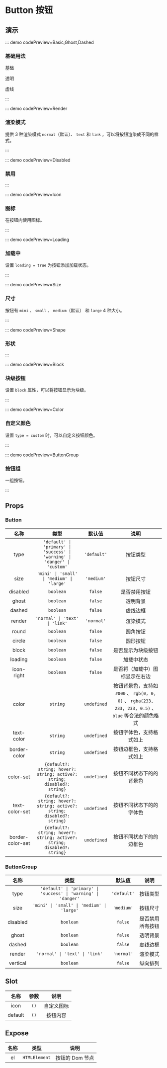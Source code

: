 <script setup>
import Basic from '@/button/demos/DemoBasic.vue'
import Ghost from '@/button/demos/DemoGhost.vue'
import Dashed from '@/button/demos/DemoDashed.vue'
import Disabled from '@/button/demos/DemoDisabled.vue'
import Render from '@/button/demos/DemoRender.vue'
import Icon from '@/button/demos/DemoIcon.vue'
import Loading from '@/button/demos/DemoLoading.vue'
import Size from '@/button/demos/DemoSize.vue'
import Shape from '@/button/demos/DemoShape.vue'
import Block from '@/button/demos/DemoBlock.vue'
import Color from '@/button/demos/DemoColor.vue'
import ButtonGroup from '@/button/demos/DemoButtonGroup.vue'
</script>

# Button 按钮

## 演示

::: demo codePreview=Basic,Ghost,Dashed

### 基础用法

基础

<Basic />

透明

<Ghost />

虚线

<Dashed />

:::

::: demo codePreview=Render

### 渲染模式

提供 3 种渲染模式 `normal`（默认）、 `text` 和 `link` ，可以将按钮渲染成不同的样式。

<Render />

:::

::: demo codePreview=Disabled

### 禁用

<Disabled />

:::

::: demo codePreview=Icon

### 图标

在按钮内使用图标。

<Icon />

:::

::: demo codePreview=Loading

### 加载中

设置 `loading = true` 为按钮添加加载状态。

<Loading />

:::

::: demo codePreview=Size

### 尺寸

按钮有 `mini` 、 `small` 、 `medium`（默认） 和 `large` 4 种大小。

<Size />

:::

::: demo codePreview=Shape

### 形状

<Shape />

:::

::: demo codePreview=Block

### 块级按钮

设置 `block` 属性，可以将按钮显示为块级。

<Block />

:::

::: demo codePreview=Color

### 自定义颜色

设置 `type = custom` 时，可以自定义按钮颜色。

<Color />

:::

::: demo codePreview=ButtonGroup

### 按钮组

一组按钮。

<ButtonGroup />

:::

## Props

### Button

|       名称       |                                    类型                                    |   默认值    |                                                 说明                                                 |
| :--------------: | :------------------------------------------------------------------------: | :---------: | :--------------------------------------------------------------------------------------------------: |
|       type       | `'default' \| 'primary' \| 'success' \| 'warning' \| 'danger' \| 'custom'` | `'default'` |                                               按钮类型                                               |
|       size       |                 `'mini' \| 'small' \| 'medium' \| 'large'`                 | `'medium'`  |                                               按钮尺寸                                               |
|     disabled     |                                 `boolean`                                  |   `false`   |                                             是否禁用按钮                                             |
|      ghost       |                                 `boolean`                                  |   `false`   |                                               透明背景                                               |
|      dashed      |                                 `boolean`                                  |   `false`   |                                               虚线边框                                               |
|      render      |                       `'normal' \| 'text' \| 'link'`                       | `'normal'`  |                                               渲染模式                                               |
|      round       |                                 `boolean`                                  |   `false`   |                                               圆角按钮                                               |
|      circle      |                                 `boolean`                                  |   `false`   |                                               圆形按钮                                               |
|      block       |                                 `boolean`                                  |   `false`   |                                          是否显示为块级按钮                                          |
|     loading      |                                 `boolean`                                  |   `false`   |                                              加载中状态                                              |
|    icon-right    |                                 `boolean`                                  |   `false`   |                                    是否将（加载中）图标显示在右边                                    |
|      color       |                                  `string`                                  | `undefined` | 按钮背景色，支持如 `#000` 、 `rgb(0, 0, 0)` 、 `rgba(233, 233, 233, 0.5)` 、 `blue` 等合法的颜色格式 |
|    text-color    |                                  `string`                                  | `undefined` |                                       按钮字体色，支持格式如上                                       |
|   border-color   |                                  `string`                                  | `undefined` |                                       按钮边框色，支持格式如上                                       |
|    color-set     |  `{default?: string; hover?: string; active?: string; disabled?: string}`  | `undefined` |                                       按钮不同状态下的的背景色                                       |
|  text-color-set  |  `{default?: string; hover?: string; active?: string; disabled?: string}`  | `undefined` |                                       按钮不同状态下的的字体色                                       |
| border-color-set |  `{default?: string; hover?: string; active?: string; disabled?: string}`  | `undefined` |                                       按钮不同状态下的的边框色                                       |

### ButtonGroup

|   名称   |                              类型                              |   默认值    |       说明       |
| :------: | :------------------------------------------------------------: | :---------: | :--------------: |
|   type   | `'default' \| 'primary' \| 'success' \| 'warning' \| 'danger'` | `'default'` |     按钮类型     |
|   size   |           `'mini' \| 'small' \| 'medium' \| 'large'`           | `'medium'`  |     按钮尺寸     |
| disabled |                           `boolean`                            |   `false`   | 是否禁用所有按钮 |
|  ghost   |                           `boolean`                            |   `false`   |     透明背景     |
|  dashed  |                           `boolean`                            |   `false`   |     虚线边框     |
|  render  |                 `'normal' \| 'text' \| 'link'`                 | `'normal'`  |     渲染模式     |
| vertical |                           `boolean`                            |   `false`   |     纵向排列     |

## Slot

|  名称   | 参数 |    说明    |
| :-----: | :--: | :--------: |
|  icon   | `()` | 自定义图标 |
| default | `()` |  按钮内容  |

## Expose

| 名称 |     类型      |      说明       |
| :--: | :-----------: | :-------------: |
|  el  | `HTMLElement` | 按钮的 Dom 节点 |
